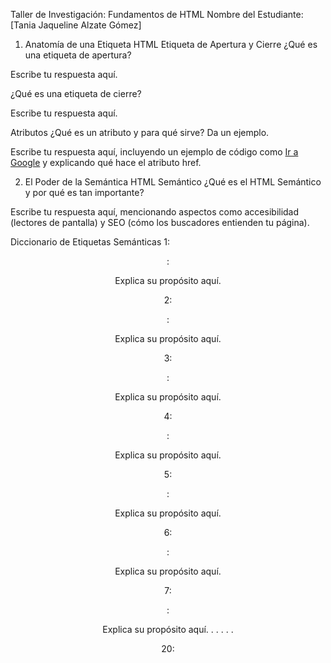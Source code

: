 Taller de Investigación: Fundamentos de HTML
Nombre del Estudiante: [Tania Jaqueline Alzate Gómez]

1. Anatomía de una Etiqueta HTML
Etiqueta de Apertura y Cierre
¿Qué es una etiqueta de apertura?

Escribe tu respuesta aquí.

¿Qué es una etiqueta de cierre?

Escribe tu respuesta aquí.

Atributos
¿Qué es un atributo y para qué sirve? Da un ejemplo.

Escribe tu respuesta aquí, incluyendo un ejemplo de código como <a href="https://google.com">Ir a Google</a> y explicando qué hace el atributo href.

2. El Poder de la Semántica
HTML Semántico
¿Qué es el HTML Semántico y por qué es tan importante?

Escribe tu respuesta aquí, mencionando aspectos como accesibilidad (lectores de pantalla) y SEO (cómo los buscadores entienden tu página).

Diccionario de Etiquetas Semánticas
1: <header>:

Explica su propósito aquí.

2: <nav>:

Explica su propósito aquí.

3: <main>:

Explica su propósito aquí.

4: <section>:

Explica su propósito aquí.

5: <article>:

Explica su propósito aquí.

6: <aside>:

Explica su propósito aquí.

7: <footer>:

Explica su propósito aquí.
.
.
.
.
.

20: 
